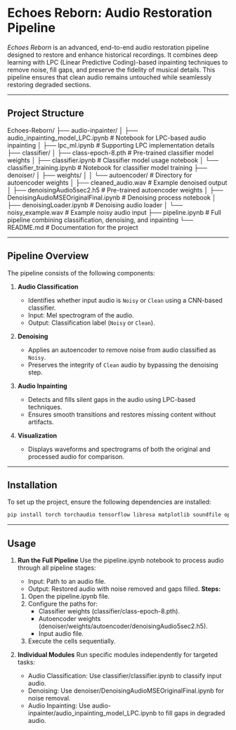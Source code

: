 # **Echoes Reborn: Audio Restoration Pipeline**

*Echoes Reborn* is an advanced, end-to-end audio restoration pipeline designed to restore and enhance historical recordings. It combines deep learning with LPC (Linear Predictive Coding)-based inpainting techniques to remove noise, fill gaps, and preserve the fidelity of musical details. This pipeline ensures that clean audio remains untouched while seamlessly restoring degraded sections.

---

## **Project Structure**

Echoes-Reborn/
├── audio-inpainter/
│   ├── audio_inpainting_model_LPC.ipynb      # Notebook for LPC-based audio inpainting
│   ├── lpc_ml.ipynb                          # Supporting LPC implementation details
├── classifier/
│   ├── class-epoch-8.pth                # Pre-trained classifier model weights
│   ├── classifier.ipynb                 # Classifier model usage notebook
│   └── classifier_training.ipynb        # Notebook for classifier model training
├── denoiser/
│   ├── weights/
│   │   └── autoencoder/                 # Directory for autoencoder weights
│   ├── cleaned_audio.wav                # Example denoised output
│   ├── denoisingAudio5sec2.h5           # Pre-trained autoencoder weights
│   ├── DenoisingAudioMSEOriginalFinal.ipynb  # Denoising process notebook
│   ├── denoisingLoader.ipynb            # Denoising audio loader
│   └── noisy_example.wav                # Example noisy audio input
├── pipeline.ipynb                       # Full pipeline combining classification, denoising, and inpainting
└── README.md                            # Documentation for the project

---

## **Pipeline Overview**

The pipeline consists of the following components:

1. **Audio Classification**  
   - Identifies whether input audio is `Noisy` or `Clean` using a CNN-based classifier.
   - Input: Mel spectrogram of the audio.
   - Output: Classification label (`Noisy` or `Clean`).

2. **Denoising**  
   - Applies an autoencoder to remove noise from audio classified as `Noisy`.
   - Preserves the integrity of `Clean` audio by bypassing the denoising step.

3. **Audio Inpainting**  
   - Detects and fills silent gaps in the audio using LPC-based techniques.
   - Ensures smooth transitions and restores missing content without artifacts.

4. **Visualization**  
   - Displays waveforms and spectrograms of both the original and processed audio for comparison.

---

## **Installation**

To set up the project, ensure the following dependencies are installed:

```bash
pip install torch torchaudio tensorflow librosa matplotlib soundfile opencv-python scipy spectrum
```

---

## **Usage**
1. **Run the Full Pipeline**
Use the pipeline.ipynb notebook to process audio through all pipeline stages:
   - Input: Path to an audio file.
   - Output: Restored audio with noise removed and gaps filled.
**Steps:**
   1. Open the pipeline.ipynb file.
   2. Configure the paths for:
      - Classifier weights (classifier/class-epoch-8.pth).
      - Autoencoder weights (denoiser/weights/autoencoder/denoisingAudio5sec2.h5).
      - Input audio file.
   3. Execute the cells sequentially.
      
2. **Individual Modules**
Run specific modules independently for targeted tasks:

   - Audio Classification: Use classifier/classifier.ipynb to classify input audio.
   - Denoising: Use denoiser/DenoisingAudioMSEOriginalFinal.ipynb for noise removal.
   - Audio Inpainting: Use audio-inpainter/audio_inpainting_model_LPC.ipynb to fill gaps in degraded audio.
     

